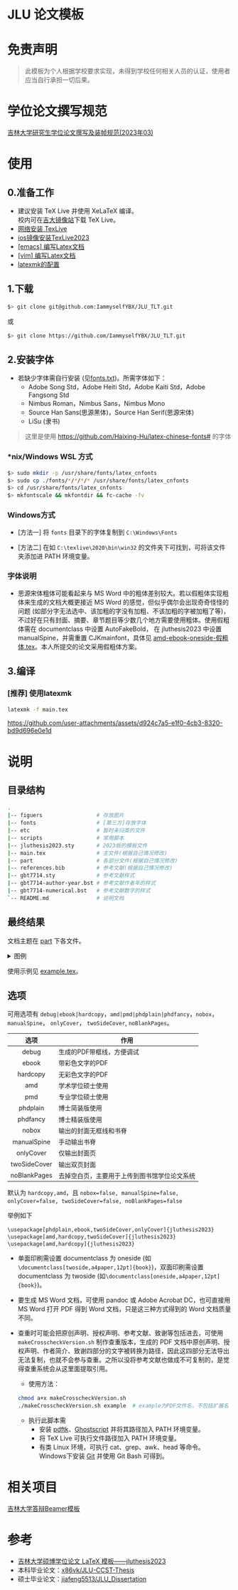 # JLU 论文模板
# 免责声明
> 此模板为个人根据学校要求实现，未得到学校任何相关人员的认证，使用者应当自行承担一切后果。

# 学位论文撰写规范
[吉林大学研究生学位论文撰写及装帧规范(2023年03)](http://lib.jlu.edu.cn/portal/service/lwtjxt/2666.aspx)

# 使用
## 0.准备工作
- 建议安装 TeX Live 并使用 XeLaTeX 编译。<br/>
  校内可在[吉大镜像站](https://mirrors.jlu.edu.cn/CTAN/systems/texlive/tlnet/install-tl.zip)下载 TeX Live。
- [网络安装 TexLive](https://www.bilibili.com/video/BV1Zg4y1g7pp?spm_id_from=333.788.videopod.sections)
- [ios镜像安装TexLive2023](https://www.bilibili.com/video/BV1Zs4y1N7gJ/?spm_id_from=333.1387.search.video_card.click)
- [[emacs] 编写Latex文档](https://www.bilibili.com/video/BV1Py4y1E7Zp?spm_id_from=333.788.player.switch&p=2)
- [[vim] 编写Latex文档](https://www.bilibili.com/video/BV12X4y1V7VP?spm_id_from=333.788.videopod.episodes&p=2)
- [latexmk的配置](https://github.com/IammyselfYBX/.dotfile?tab=readme-ov-file#latex)



## 1.下载
```bash
$> git clone git@github.com:IammyselfYBX/JLU_TLT.git
```
或
```bash
$> git clone https://github.com/IammyselfYBX/JLU_TLT.git
```

## 2.安装字体
- 若缺少字体需自行安装 (见[fonts.txt](fonts/fonts.txt))。所需字体如下：
	- Adobe Song Std，Adobe Heiti Std，Adobe Kaiti Std，Adobe Fangsong Std
	- Nimbus Roman，Nimbus Sans，Nimbus Mono
	- Source Han Sans(思源黑体)，Source Han Serif(思源宋体)
	- LiSu (隶书)

> 这里是使用 https://github.com/Haixing-Hu/latex-chinese-fonts# 的字体

### *nix/Windows WSL 方式
```bash
$> sudo mkdir -p /usr/share/fonts/latex_cnfonts
$> sudo cp ./fonts/*/*/*/* /usr/share/fonts/latex_cnfonts
$> cd /usr/share/fonts/latex_cnfonts
$> mkfontscale && mkfontdir && fc-cache -fv
```

### Windows方式
- [方法一] 将 ```fonts``` 目录下的字体复制到 ```C:\Windows\Fonts```

- [方法二] 在如 `C:\texlive\2020\bin\win32` 的文件夹下可找到，可将该文件夹添加进 PATH 环境变量。<br/> 

### 字体说明
- 思源宋体粗体可能看起来与 MS Word 中的粗体差别较大。若以假粗体实现粗体来生成的文档大概更接近 MS Word 的感觉，但似乎偶尔会出现奇奇怪怪的问题 (如部分字无法选中、该加粗的字没有加粗、不该加粗的字被加粗了等)，不过好在只有封面、摘要、章节题目等少数几个地方需要使用粗体。使用假粗体需在 documentclass 中设置 AutoFakeBold， 在 jluthesis2023 中设置 manualSpine，并需重置 CJKmainfont，具体见 [amd-ebook-oneside-假粗体.tex](example_files/amd-ebook-oneside-假粗体.tex)。本人所提交的论文采用假粗体方案。


## 3.编译
### \[推荐\] 使用latexmk
```bash
latexmk -f main.tex 
```

https://github.com/user-attachments/assets/d924c7a5-e1f0-4cb3-8320-bd9d696e0e1d


# 说明
## 目录结构
```bash
.
|-- figuers 				# 存放图片
|-- fonts 					# [第三方]存放字体
|-- etc						# 暂时未归类的文件
|-- scripts 				# 常用脚本
|-- jluthesis2023.sty		# 2023版的模板文件
|-- main.tex 				# 主文件(根据自己情况修改)
|-- part 					# 各部分文件(根据自己情况修改)
|-- references.bib 			# 参考文献(根据自己情况修改)
|-- gbt7714.sty				# 参考文献样式
|-- gbt7714-author-year.bst # 参考文献作者年的样式
|-- gbt7714-numerical.bst 	# 参考文献数字的样式
`-- README.md 				# 说明文档
```
## 最终结果
文档主题在 [part](part) 下各文件。
<details>
<summary>
图例
</summary>
<img src="figures/module/cover.png" width="80%"/>
</details>

使用示例见 [example.tex](example.tex)。

## 选项
可用选项有 `debug|ebook|hardcopy`，`amd|pmd|phdplain|phdfancy`，`nobox`， `manualSpine`， `onlyCover`， `twoSideCover`,  `noBlankPages`。

|选项|作用|
|:---:|---|
|debug| 生成的PDF带框线，方便调试|
|ebook| 带彩色文字的PDF|
|hardcopy| 无彩色文字的PDF|
|amd| 学术学位硕士使用|
|pmd |专业学位硕士使用|
|phdplain| 博士简装版使用|
|phdfancy |博士精装版使用|
|nobox | 输出的封面无框线和书脊|
|manualSpine |手动输出书脊|
|onlyCover | 仅输出封面页|
|twoSideCover | 输出双页封面|
|noBlankPages  | 去掉空白页，主要用于上传到图书馆学位论文系统|
	
默认为 `hardcopy,amd`，且 `nobox=false, manualSpine=false, onlyCover=false, twoSideCover=false, noBlankPages=false`

举例如下
```
\usepackage[phdplain,ebook,twoSideCover,onlyCover]{jluthesis2023}
\usepackage[amd,hardcopy,twoSideCover]{jluthesis2023}
\usepackage[amd,hardcopy]{jluthesis2023}
```

- 单面印刷需设置 documentclass 为 oneside (如`\documentclass[twoside,a4paper,12pt]{book}`)，双面印刷需设置 documentclass 为 twoside (如`\documentclass[oneside,a4paper,12pt]{book}`)。

- 要生成 MS Word 文档，可使用 pandoc 或 Adobe Acrobat DC，也可直接用 MS Word 打开 PDF 得到 Word 文档，只是这三种方式得到的 Word 文档质量不同。

- 查重时可能会把原创声明、授权声明、参考文献、致谢等包括进去，可使用 `makeCrosscheckVersion.sh` 制作查重版本，生成的 PDF 文档中原创声明、授权声明、作者简介、致谢四部分的文字被转换为路径，因此这四部分无法导出无法复制，也就不会参与查重。之所以没将参考文献也做成不可复制的，是觉得查重系统会从这里面提取引用。<br/>
	- 使用方法：
	```bash
	chmod a+x makeCrosscheckVersion.sh
	./makeCrosscheckVersion.sh example  # example为PDF文件名，不包括扩展名
	```
	- 执行此脚本需
	    - 安装 [pdftk](https://www.pdflabs.com/tools/pdftk-the-pdf-toolkit/)、[Ghostscript](https://www.ghostscript.com/download/gsdnld.html) 并将其路径加入 PATH 环境变量。
	    - 将 TeX Live 可执行文件路径加入 PATH 环境变量。
	    - 有类 Linux 环境，可执行 cat、grep、awk、head 等命令。Windows下安装 [Git](https://git-scm.com/downloads) 并使用 Git Bash 可得到。



# 相关项目
[吉林大学答辩Beamer模板](https://github.com/IammyselfYBX/JLUbeamer)


# 参考
- [吉林大学硕博学位论文 LaTeX 模板——jluthesis2023](https://github.com/maxuewei2/jluthesis2023)
- 本科毕业论文：[x86vk/JLU-CCST-Thesis](https://github.com/x86vk/JLU-CCST-Thesis)
- 硕士毕业论文：[jiafeng5513/JLU_Dissertation](https://github.com/jiafeng5513/JLU_Dissertation)

